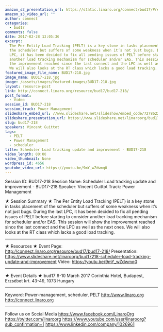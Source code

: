 ```yaml
---
amazon_s3_presentation_url: https://static.linaro.org/connect/bud17/Presentations/BUD17-218%20-%20Scheduler%20Load%20tracking%20update%20and%20improvement.pdf
amazon_s3_video_url: ""
author: connect
categories:
  - bud17
comments: false
date: 2017-02-28 12:05:36
excerpt:
  The Per Entity Load Tracking (PELT) is a key stone in tasks placement of
  the scheduler but suffers of some weakness when it’s not just bugs. During the last
  LPC, it has been decided to fix all pending issues of PELT before starting to consider
  another load tracking mechanism for scheduler and/or EAS. This session will show
  the improvement reached since the last connect and the LPC as well as the next ones.
  We will also looks at the RT class which lacks a good load tracking.
featured_image_file_name: BUD17-218.jpg
image_name: BUD17-218.jpg
image: /assets/images/featured-images/BUD17-218.jpg
layout: resource-post
link: http://connect.linaro.org/resource/bud17/bud17-218/
post_format:
  - Video
session_id: BUD17-218
session_track: Power Management
slideshare_embed_url: //www.slideshare.net/slideshow/embed_code/72786221
slideshare_presentation_url: https://www.slideshare.net/linaroorg/bud17218-scheduler-load-tracking-update-and-improvement
slug: bud17-218
speakers: Vincent Guittot
tags:
  - PELT
  - Power Management
  - scheduler
title: Scheduler Load tracking update and improvement - BUD17-218
video_length: 00:00
video_thumbnail: None
wordpress_id: 4656
youtube_video_url: https://youtu.be/9mY_wZdwmq0
---
```


Session ID: BUD17-218
Session Name: Scheduler Load tracking update and improvement - BUD17-218
Speaker: Vincent Guittot
Track: Power Management

★ Session Summary ★
The Per Entity Load Tracking (PELT) is a key stone in tasks placement of the scheduler but suffers of some weakness when it’s not just bugs. During the last LPC, it has been decided to fix all pending issues of PELT before starting to consider another load tracking mechanism for scheduler and/or EAS. This session will show the improvement reached since the last connect and the LPC as well as the next ones. We will also looks at the RT class which lacks a good load tracking.

---

★ Resources ★
Event Page: http://connect.linaro.org/resource/bud17/bud17-218/
Presentation: https://www.slideshare.net/linaroorg/bud17218-scheduler-load-tracking-update-and-improvement
Video: https://youtu.be/9mY_wZdwmq0

---

★ Event Details ★
bud17
6-10 March 2017
Corinthia Hotel, Budapest,
Erzsébet krt. 43-49,
1073 Hungary

---

Keyword: Power-management, scheduler, PELT
http://www.linaro.org
http://connect.linaro.org

---

Follow us on Social Media
https://www.facebook.com/LinaroOrg
https://twitter.com/linaroorg
https://www.youtube.com/user/linaroorg?sub_confirmation=1
https://www.linkedin.com/company/1026961
